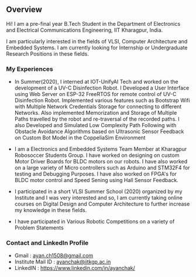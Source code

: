 ## Overview

Hi! I am a pre-final year B.Tech Student in the Department of Electronics and Electrical Communications Engineering, IIT Kharagpur, India.

I am particularly interested in the fields of VLSI, Computer Architecture and Embedded Systems. I am currently looking for Internship or Undergraduate Research Positions in these fields.

### My Experiences

- In Summer(2020), I interned at IOT-UnifyAI Tech and worked on the development of a UV-C Disinfection Robot. I Developed  a User Interface using Web Server on ESP-32 FreeRTOS for remote control of UV-C Disinfection Robot. Implemented various features such as Bootstrap Wifi with Multiple Network Credentials Storage for connecting to different Networks. Also implemented Memorization and Storage of Multiple Paths travelled by the robot and re-traversal of the recorded paths. I also Developed and Simulated Low Complexity Path Following with Obstacle Avoidance Algorithms based on Ultrasonic Sensor Feedback on Custom Bot Model in the CoppeliaSim Environment

- I am a Electronics and Embedded Systems Team Member at Kharagpur Robosoccer Students Group. I have worked on designing on custom Motor Driver Boards for BLDC motors on our robots. I have also worked on a large variety of Micro controllers such as Arduino and STM32F4 for testing and Debugging Purposes. I have also worked on FPGA's for BLDC motor control and Speed Sening using Hall Sensor Feedback.

- I participated in a short VLSI Summer School (2020) organized by my Institute and I was very interested and so, I am currently taking online courses on Digital Design and Computer Architecture to further increase my knowledge in these fields.

- I have participated in Various Robotic Competitions on a variety of Problem Statements

### Contact and LinkedIn Profile

- Gmail : ayan.ch1508@gmail.com
- Institute Mail ID : ayanchak@iitkgp.ac.in
- LinkedIN : https://www.linkedin.com/in/ayanchak/
